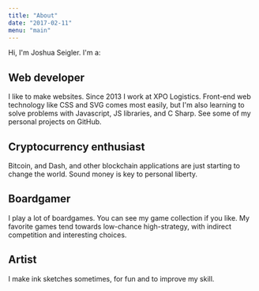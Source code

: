 ```yaml
---
title: "About"
date: "2017-02-11"
menu: "main"
---
```


Hi, I'm Joshua Seigler. I'm a:

## Web developer
I like to make websites. Since 2013 I work at XPO Logistics. Front-end web technology like CSS and SVG comes most easily, but I'm also learning to solve problems with Javascript, JS libraries, and C Sharp. See some of my personal projects on GitHub.

## Cryptocurrency enthusiast
Bitcoin, and Dash, and other blockchain applications are just starting to change the world. Sound money is key to personal liberty.

## Boardgamer
I play a lot of boardgames. You can see my game collection if you like. My favorite games tend towards low-chance high-strategy, with indirect competition and interesting choices.

## Artist
I make ink sketches sometimes, for fun and to improve my skill.
